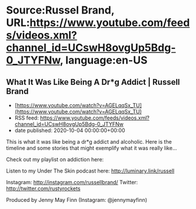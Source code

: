 # Source:Russel Brand, URL:https://www.youtube.com/feeds/videos.xml?channel_id=UCswH8ovgUp5Bdg-0_JTYFNw, language:en-US

## What It Was Like Being A Dr*g Addict | Russell Brand
 - [https://www.youtube.com/watch?v=AGELqqSx_TU](https://www.youtube.com/watch?v=AGELqqSx_TU)
 - RSS feed: https://www.youtube.com/feeds/videos.xml?channel_id=UCswH8ovgUp5Bdg-0_JTYFNw
 - date published: 2020-10-04 00:00:00+00:00

This is what it was like being a dr*g addict and alcoholic. Here is the timeline and some stories that might exemplify what it was really like...

Check out my playlist on addiction here: 

Listen to my Under The Skin podcast here: 
http://luminary.link/russell

Instagram: http://instagram.com/russellbrand/
Twitter: http://twitter.com/rustyrockets

Produced by Jenny May Finn (Instagram: @jennymayfinn)

